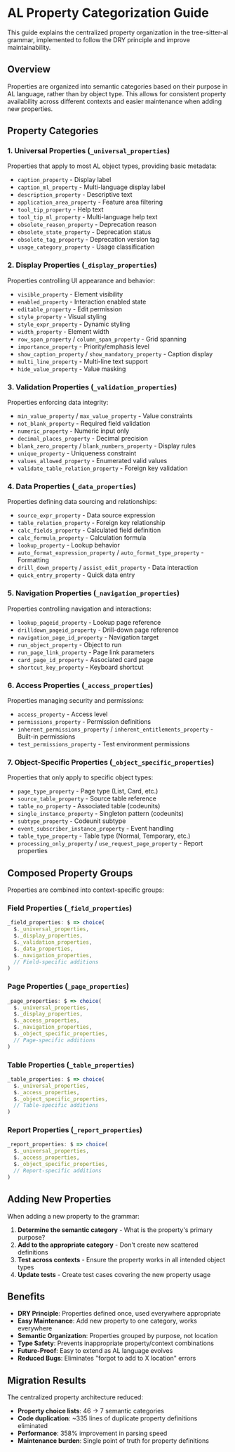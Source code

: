 # AL Property Categorization Guide

This guide explains the centralized property organization in the tree-sitter-al grammar, implemented to follow the DRY principle and improve maintainability.

## Overview

Properties are organized into semantic categories based on their purpose in AL language, rather than by object type. This allows for consistent property availability across different contexts and easier maintenance when adding new properties.

## Property Categories

### 1. Universal Properties (`_universal_properties`)
Properties that apply to most AL object types, providing basic metadata:

- `caption_property` - Display label
- `caption_ml_property` - Multi-language display label  
- `description_property` - Descriptive text
- `application_area_property` - Feature area filtering
- `tool_tip_property` - Help text
- `tool_tip_ml_property` - Multi-language help text
- `obsolete_reason_property` - Deprecation reason
- `obsolete_state_property` - Deprecation status
- `obsolete_tag_property` - Deprecation version tag
- `usage_category_property` - Usage classification

### 2. Display Properties (`_display_properties`)
Properties controlling UI appearance and behavior:

- `visible_property` - Element visibility
- `enabled_property` - Interaction enabled state
- `editable_property` - Edit permission
- `style_property` - Visual styling
- `style_expr_property` - Dynamic styling
- `width_property` - Element width
- `row_span_property` / `column_span_property` - Grid spanning
- `importance_property` - Priority/emphasis level
- `show_caption_property` / `show_mandatory_property` - Caption display
- `multi_line_property` - Multi-line text support
- `hide_value_property` - Value masking

### 3. Validation Properties (`_validation_properties`)
Properties enforcing data integrity:

- `min_value_property` / `max_value_property` - Value constraints
- `not_blank_property` - Required field validation
- `numeric_property` - Numeric input only
- `decimal_places_property` - Decimal precision
- `blank_zero_property` / `blank_numbers_property` - Display rules
- `unique_property` - Uniqueness constraint
- `values_allowed_property` - Enumerated valid values
- `validate_table_relation_property` - Foreign key validation

### 4. Data Properties (`_data_properties`)
Properties defining data sourcing and relationships:

- `source_expr_property` - Data source expression
- `table_relation_property` - Foreign key relationship
- `calc_fields_property` - Calculated field definition
- `calc_formula_property` - Calculation formula
- `lookup_property` - Lookup behavior
- `auto_format_expression_property` / `auto_format_type_property` - Formatting
- `drill_down_property` / `assist_edit_property` - Data interaction
- `quick_entry_property` - Quick data entry

### 5. Navigation Properties (`_navigation_properties`)
Properties controlling navigation and interactions:

- `lookup_pageid_property` - Lookup page reference
- `drilldown_pageid_property` - Drill-down page reference
- `navigation_page_id_property` - Navigation target
- `run_object_property` - Object to run
- `run_page_link_property` - Page link parameters
- `card_page_id_property` - Associated card page
- `shortcut_key_property` - Keyboard shortcut

### 6. Access Properties (`_access_properties`)
Properties managing security and permissions:

- `access_property` - Access level
- `permissions_property` - Permission definitions
- `inherent_permissions_property` / `inherent_entitlements_property` - Built-in permissions
- `test_permissions_property` - Test environment permissions

### 7. Object-Specific Properties (`_object_specific_properties`)
Properties that only apply to specific object types:

- `page_type_property` - Page type (List, Card, etc.)
- `source_table_property` - Source table reference
- `table_no_property` - Associated table (codeunits)
- `single_instance_property` - Singleton pattern (codeunits)
- `subtype_property` - Codeunit subtype
- `event_subscriber_instance_property` - Event handling
- `table_type_property` - Table type (Normal, Temporary, etc.)
- `processing_only_property` / `use_request_page_property` - Report properties

## Composed Property Groups

Properties are combined into context-specific groups:

### Field Properties (`_field_properties`)
```javascript
_field_properties: $ => choice(
  $._universal_properties,
  $._display_properties,
  $._validation_properties,
  $._data_properties,
  $._navigation_properties,
  // Field-specific additions
)
```

### Page Properties (`_page_properties`)
```javascript
_page_properties: $ => choice(
  $._universal_properties,
  $._display_properties,
  $._access_properties,
  $._navigation_properties,
  $._object_specific_properties,
  // Page-specific additions
)
```

### Table Properties (`_table_properties`)
```javascript
_table_properties: $ => choice(
  $._universal_properties,
  $._access_properties,
  $._object_specific_properties,
  // Table-specific additions
)
```

### Report Properties (`_report_properties`)
```javascript
_report_properties: $ => choice(
  $._universal_properties,
  $._access_properties,
  $._object_specific_properties,
  // Report-specific additions
)
```

## Adding New Properties

When adding a new property to the grammar:

1. **Determine the semantic category** - What is the property's primary purpose?
2. **Add to the appropriate category** - Don't create new scattered definitions
3. **Test across contexts** - Ensure the property works in all intended object types
4. **Update tests** - Create test cases covering the new property usage

## Benefits

- **DRY Principle**: Properties defined once, used everywhere appropriate
- **Easy Maintenance**: Add new property to one category, works everywhere
- **Semantic Organization**: Properties grouped by purpose, not location  
- **Type Safety**: Prevents inappropriate property/context combinations
- **Future-Proof**: Easy to extend as AL language evolves
- **Reduced Bugs**: Eliminates "forgot to add to X location" errors

## Migration Results

The centralized property architecture reduced:
- **Property choice lists**: 46 → 7 semantic categories
- **Code duplication**: ~335 lines of duplicate property definitions eliminated
- **Performance**: 358% improvement in parsing speed
- **Maintenance burden**: Single point of truth for property definitions
